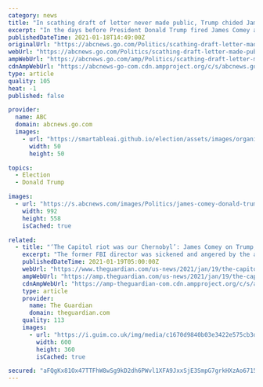 ```yaml
---
category: news
title: "In scathing draft of letter never made public, Trump chided James Comey for 'erratic,' 'self-indulgent' conduct"
excerpt: "In the days before President Donald Trump fired James Comey as FBI director -- one of the most defining moments of his presidency -- Trump penned a scathing letter to Comey that has never been publicly released."
publishedDateTime: 2021-01-18T14:49:00Z
originalUrl: "https://abcnews.go.com/Politics/scathing-draft-letter-made-public-trump-chided-james/story?id=75298750"
webUrl: "https://abcnews.go.com/Politics/scathing-draft-letter-made-public-trump-chided-james/story?id=75298750"
ampWebUrl: "https://abcnews.go.com/amp/Politics/scathing-draft-letter-made-public-trump-chided-james/story?id=75298750"
cdnAmpWebUrl: "https://abcnews-go-com.cdn.ampproject.org/c/s/abcnews.go.com/amp/Politics/scathing-draft-letter-made-public-trump-chided-james/story?id=75298750"
type: article
quality: 105
heat: -1
published: false

provider:
  name: ABC
  domain: abcnews.go.com
  images:
    - url: "https://smartableai.github.io/election/assets/images/organizations/abcnews.go.com-50x50.jpg"
      width: 50
      height: 50

topics:
  - Election
  - Donald Trump

images:
  - url: "https://s.abcnews.com/images/Politics/james-comey-donald-trump-fired-memo-01-gty-llr-210116_1610834288840_hpMain_16x9_992.jpg"
    width: 992
    height: 558
    isCached: true

related:
  - title: "‘The Capitol riot was our Chernobyl’: James Comey on Trump, the ‘pee tape’ and Clinton’s emails"
    excerpt: "The former FBI director was sickened and angered by the attack incited by the president. But has he come to terms with his part in getting him elected?"
    publishedDateTime: 2021-01-19T05:00:00Z
    webUrl: "https://www.theguardian.com/us-news/2021/jan/19/the-capitol-riot-was-our-chernobyl-james-comey-on-trump-the-pee-tape-and-clintons-emails"
    ampWebUrl: "https://amp.theguardian.com/us-news/2021/jan/19/the-capitol-riot-was-our-chernobyl-james-comey-on-trump-the-pee-tape-and-clintons-emails"
    cdnAmpWebUrl: "https://amp-theguardian-com.cdn.ampproject.org/c/s/amp.theguardian.com/us-news/2021/jan/19/the-capitol-riot-was-our-chernobyl-james-comey-on-trump-the-pee-tape-and-clintons-emails"
    type: article
    provider:
      name: The Guardian
      domain: theguardian.com
    quality: 113
    images:
      - url: "https://i.guim.co.uk/img/media/c1670d9840b03e3422e575cb3d7bcb5acadfeb84/0_243_3598_2158/master/3598.jpg?width=300&quality=45&auto=format&fit=max&dpr=2&s=f6802a03dd80cbc31d986ecc43d7b3ac"
        width: 600
        height: 360
        isCached: true

secured: "aFQgKx81Ox47TTFhW8wSg9kD2dh6PWvl1XFA9JxxSjE3SmpG7grkHXzAo6715p3mXrnh2ZfFI4kXF/BNzSPcIZavfoAq8zgVwQtRnVyV15peUZtHdeW4UcDwVHZ/v+H1Zx24elmuFMmfR+M9Hbzxrs2TpeSdOVJRGgz7A1jv3rzfF/MIvDZP12rtqGi+JbX4thFWo1pWnRVKlPAJu5dgpyZDrHS4+qjgfU+XOayC43GNDZqIT3yIFuONhn5kLVSoeYijh9q95TRS8DisiK5bo7Y93hyYaEKleEMaWnQvohrSEu0wFUcUAN4cBejJTtJ/hIVAjweW0ox9aR5+U8Qt7SmViqWlGePNMiN7ybHyr08=;OeWRgiMjsgvo984YF2s7Cg=="
---
```


